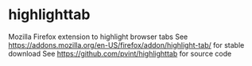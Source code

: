 highlighttab
============

Mozilla Firefox extension to highlight browser tabs
See https://addons.mozilla.org/en-US/firefox/addon/highlight-tab/ for stable download
See https://github.com/pvint/highlighttab for source code


